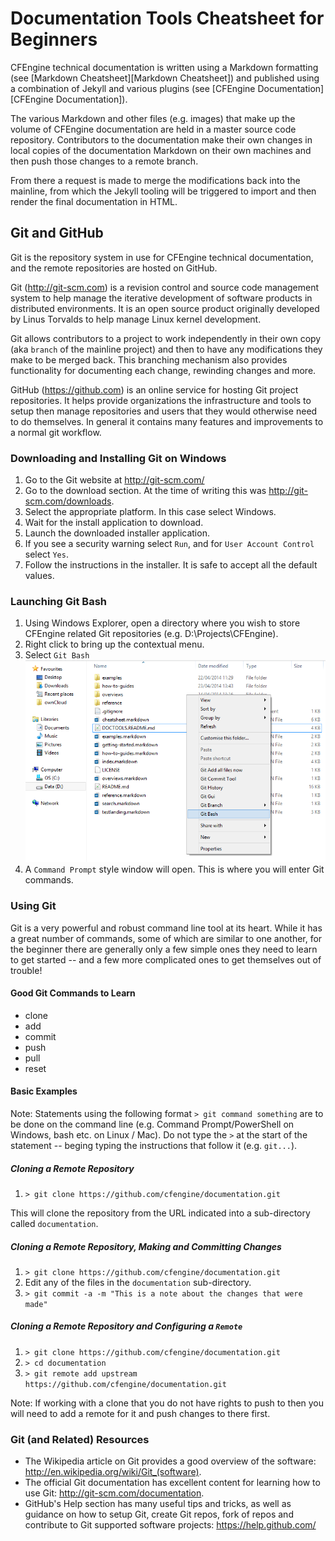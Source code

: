 # Documentation Tools Cheatsheet for Beginners

CFEngine technical documentation is written using a Markdown formatting (see [Markdown Cheatsheet][Markdown Cheatsheet]) and published using a combination of Jekyll and various plugins (see [CFEngine Documentation][CFEngine Documentation]).

The various Markdown and other files (e.g. images) that make up the volume of CFEngine documentation are held in a master source code repository. Contributors to the documentation make their own changes in local copies of the documentation Markdown on their own machines and then push those changes to a remote branch.

From there a request is made to merge the modifications back into the mainline, from which the Jekyll tooling will be triggered to import and then render the final documentation in HTML.

## Git and GitHub ##

Git is the repository system in use for CFEngine technical documentation, and the remote repositories are hosted on GitHub.

Git (http://git-scm.com) is a revision control and source code management system to help manage the iterative development of software products in distributed environments. It is an open source product originally developed by Linus Torvalds to help manage Linux kernel development.

Git allows contributors to a project to work independently in their own copy (aka `branch` of the mainline project) and then to have any modifications they make to be merged back. This branching mechanism also provides functionality for documenting each change, rewinding changes and more.

GitHub (https://github.com) is an online service for hosting Git project repositories. It helps provide organizations the infrastructure and tools to setup then manage repositories and users that they would otherwise need to do themselves. In general it contains many features and improvements to a normal git workflow.

### Downloading and Installing Git on Windows ###

1. Go to the Git website at http://git-scm.com/
2. Go to the download section. At the time of writing this was http://git-scm.com/downloads.
3. Select the appropriate platform. In this case select Windows.
4. Wait for the install application to download.
5. Launch the downloaded installer application.
6. If you see a security warning select `Run`, and for `User Account Control` select `Yes`.
7. Follow the instructions in the installer. It is safe to accept all the default values.

### Launching Git Bash ###

1. Using Windows Explorer, open a directory where you wish to store CFEngine related Git repositories (e.g. D:\Projects\CFEngine).
2. Right click to bring up the contextual menu.
3. Select `Git Bash`
![Contextual Menu With Git Bash](Doctools-ReadMe-Git-Bash.png)
4. A `Command Prompt` style window will open. This is where you will enter Git commands.

### Using Git ###

Git is a very powerful and robust command line tool at its heart. While it has a great number of commands, some of which are similar to one another, for the beginner there are generally only a few simple ones they need to learn to get started -- and a few more complicated ones to get themselves out of trouble!

#### Good Git Commands to Learn ####

* clone
* add
* commit
* push
* pull
* reset

#### Basic Examples ####

Note: Statements using the following format `> git command something` are to be done on the command line (e.g. Command Prompt/PowerShell on Windows, bash etc. on Linux / Mac). Do not type the `>` at the start of the statement -- beging typing the instructions that follow it (e.g. `git...`).

##### Cloning a Remote Repository #####

1. `> git clone https://github.com/cfengine/documentation.git`

This will clone the repository from the URL indicated into a sub-directory called `documentation`.

##### Cloning a Remote Repository, Making and Committing Changes #####

1. `> git clone https://github.com/cfengine/documentation.git`
2. Edit any of the files in the `documentation` sub-directory.
3. `> git commit -a -m "This is a note about the changes that were made"`

##### Cloning a Remote Repository and Configuring a `Remote` #####

1. `> git clone https://github.com/cfengine/documentation.git`
2. `> cd documentation`
3. `> git remote add upstream https://github.com/cfengine/documentation.git`

Note: If working with a clone that you do not have rights to push to then you will need to add a remote for it and push changes to there first.

### Git (and Related) Resources ###

* The Wikipedia article on Git provides a good overview of the software: http://en.wikipedia.org/wiki/Git_(software).
* The official Git documentation has excellent content for learning how to use Git: http://git-scm.com/documentation.
* GitHub's Help section has many useful tips and tricks, as well as guidance on how to setup Git, create Git repos, fork of repos and contribute to Git supported software projects: https://help.github.com/

